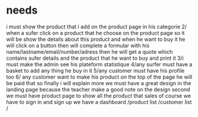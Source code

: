 # needs

i must show the product that i add on the product page in his categorie 
2/ when a sufer click on a product that he choose on the product page so it will be show the details about this product and when he want to buy it he will click on a button then will complete a formular with his name/lastname/email/number/adress 
then he will get a quote which contains sufer details and the product that he want to buy and print it 
3/i must make the admin see his plateform statistique
4/any surfer must have a basket to add any thing he buy in it 
5/any customer must have his profile too
6/ any customer want to make his product on the top of the page he will be paid that 
so finally i will explain more we must have a great design in the landing page because the teacher make a good note on the design 
second we must have product page to show all the product that sales 
of course we have to sign in and sign up 
we have a dashboard /product list /customer list /